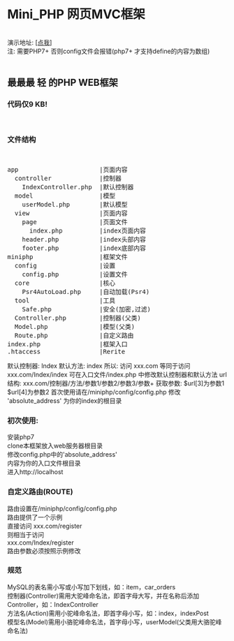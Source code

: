 # Mini_PHP 网页MVC框架
<br>
演示地址: <a href="http://miniphp.vacant.mobi">[点我]</a>
<br>
注: 需要PHP7+ 否则config文件会报错(php7+ 才支持define的内容为数组)
<br><br>
<h2>最最最 轻 的PHP WEB框架</h2>
<h3>代码仅9 KB!</h3>
<br>
<h3>文件结构</h3>
<br>
<pre>
app                      |页面内容
  controller             |控制器
    IndexController.php  |默认控制器
  model                  |模型
    userModel.php        |默认模型
  view                   |页面内容
    page                 |页面文件
      index.php          |index页面内容
    header.php           |index头部内容
    footer.php           |index底部内容
miniphp                  |框架文件
  config                 |设置
    config.php           |设置文件
  core                   |核心
    Psr4AutoLoad.php     |自动加载(Psr4)
  tool                   |工具
    Safe.php             |安全(加密,过滤)
  Controller.php         |控制器(父类)
  Model.php              |模型(父类)
  Route.php              |自定义路由
index.php                |框架入口
.htaccess                |Rerite
</pre>
<p>
默认控制器: Index  默认方法: index
所以: 访问 xxx.com 等同于访问  xxx.com/Index/index
可在入口文件/index.php 中修改默认控制器和默认方法
url结构: xxx.com/控制器/方法/参数1/参数2/参数3/参数+
获取参数: $url[3]为参数1  $url[4]为参数2
首次使用请在/miniphp/config/config.php
修改 'absolute_address' 为你的index的根目录
</p>
<h3>初次使用:</h3>
安装php7
<br>
clone本框架放入web服务器根目录
<br>
修改config.php中的'absolute_address'
<br>
内容为你的入口文件根目录
<br>
进入http://localhost
<br>
<h3>自定义路由(ROUTE)</h3>
路由设置在/miniphp/config/config.php
<br>
路由提供了一个示例
<br>
直接访问 xxx.com/register
<br>
则相当于访问
<br>
xxx.com/Index/register
<br>
路由参数必须按照示例修改
<br>
<h3>规范</h3>
MySQL的表名需小写或小写加下划线，如：item，car_orders
<br>
控制器(Controller)需用大驼峰命名法，即首字母大写，并在名称后添加Controller，如：IndexController
<br>
方法名(Action)需用小驼峰命名法，即首字母小写，如：index，indexPost
<br>
模型名(Model)需用小骆驼峰命名法，首字母小写，userModel(父类用大骆驼峰命名法)
